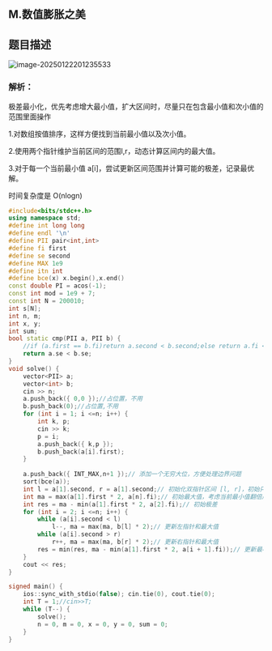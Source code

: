 ## M.数值膨胀之美

## 题目描述             

![image-20250122201235533](C:\Users\Administrator\AppData\Roaming\Typora\typora-user-images\image-20250122201235533.png)

### 解析：

极差最小化，优先考虑增大最小值，扩大区间时，尽量只在包含最小值和次小值的范围里面操作

1.对数组按值排序，这样方便找到当前最小值以及次小值。

2.使用两个指针维护当前区间的范围l,r，动态计算区间内的最大值。

3.对于每一个当前最小值 a[i]，尝试更新区间范围并计算可能的极差，记录最优解。

时间复杂度是 O(nlog⁡n)

```c++
#include<bits/stdc++.h>
using namespace std;
#define int long long
#define endl '\n'
#define PII pair<int,int>
#define fi first
#define se second
#define MAX 1e9
#define itn int
#define bce(x) x.begin(),x.end()
const double PI = acos(-1);
const int mod = 1e9 + 7;
const int N = 200010;
int s[N];
int n, m;
int x, y;
int sum;
bool static cmp(PII a, PII b) {
	//if (a.first == b.fi)return a.second < b.second;else return a.fi < b.fi;
	return a.se < b.se;
}
void solve() {
	vector<PII> a;
	vector<int> b;
	cin >> n;
	a.push_back({ 0,0 });//占位置，不用
	b.push_back(0);//占位置,不用
	for (int i = 1; i <=n; i++) {
		int k, p;
		cin >> k;
		p = i;
		a.push_back({ k,p });
		b.push_back(a[i].first);
	}
    
	a.push_back({ INT_MAX,n+1 });// 添加一个无穷大位，方便处理边界问题
	sort(bce(a));
	int l = a[1].second, r = a[1].second;// 初始化双指针区间 [l, r]，初始只包含最小值的索引
	int ma = max(a[1].first * 2, a[n].fi);// 初始最大值，考虑当前最小值翻倍后的情况
	int res = ma - min(a[1].first * 2, a[2].fi);// 初始极差
	for (int i = 2; i <=n; i++) {
		while (a[i].second < l)
			l--, ma = max(ma, b[l] * 2);// 更新左指针和最大值
		while (a[i].second > r)
			r++, ma = max(ma, b[r] * 2);// 更新右指针和最大值
		res = min(res, ma - min(a[1].first * 2, a[i + 1].fi));// 更新最小极差
	}
	cout << res;
}

signed main() {
	ios::sync_with_stdio(false); cin.tie(0), cout.tie(0);
	int T = 1;//cin>>T;
	while (T--) {
		solve();
		n = 0, m = 0, x = 0, y = 0, sum = 0;
	}
}	
```

